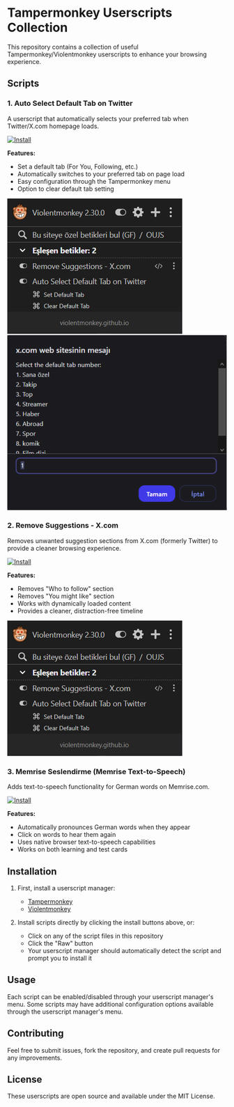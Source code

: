 # Tampermonkey Userscripts Collection

This repository contains a collection of useful Tampermonkey/Violentmonkey userscripts to enhance your browsing experience.

## Scripts

### 1. Auto Select Default Tab on Twitter

A userscript that automatically selects your preferred tab when Twitter/X.com homepage loads.

[![Install](https://img.shields.io/badge/Install-Auto_Select_Default_Tab-green.svg)](https://raw.githubusercontent.com/YOUR_USERNAME/tampermonkey/main/Auto_Select_Default_Tab_on_Twitter.js)

**Features:**

- Set a default tab (For You, Following, etc.)
- Automatically switches to your preferred tab on page load
- Easy configuration through the Tampermonkey menu
- Option to clear default tab setting

![Auto Select Default Tab Screenshot 1](images/Auto_Select_Default_Tab_on_Twitter1.png)
![Auto Select Default Tab Screenshot 2](images/Auto_Select_Default_Tab_on_Twitter2.png)

### 2. Remove Suggestions - X.com

Removes unwanted suggestion sections from X.com (formerly Twitter) to provide a cleaner browsing experience.

[![Install](https://img.shields.io/badge/Install-Remove_Suggestions-green.svg)](https://raw.githubusercontent.com/YOUR_USERNAME/tampermonkey/main/RemoveSuggestions.js)

**Features:**

- Removes "Who to follow" section
- Removes "You might like" section
- Works with dynamically loaded content
- Provides a cleaner, distraction-free timeline

![Remove Suggestions Screenshot](images/RemoveSuggestions.png)

### 3. Memrise Seslendirme (Memrise Text-to-Speech)

Adds text-to-speech functionality for German words on Memrise.com.

[![Install](https://img.shields.io/badge/Install-Memrise_TTS-green.svg)](https://raw.githubusercontent.com/YOUR_USERNAME/tampermonkey/main/memrise.js)

**Features:**

- Automatically pronounces German words when they appear
- Click on words to hear them again
- Uses native browser text-to-speech capabilities
- Works on both learning and test cards

## Installation

1. First, install a userscript manager:

   - [Tampermonkey](https://www.tampermonkey.net/)
   - [Violentmonkey](https://violentmonkey.github.io/)

2. Install scripts directly by clicking the install buttons above, or:
   - Click on any of the script files in this repository
   - Click the "Raw" button
   - Your userscript manager should automatically detect the script and prompt you to install it

## Usage

Each script can be enabled/disabled through your userscript manager's menu. Some scripts may have additional configuration options available through the userscript manager's menu.

## Contributing

Feel free to submit issues, fork the repository, and create pull requests for any improvements.

## License

These userscripts are open source and available under the MIT License.
